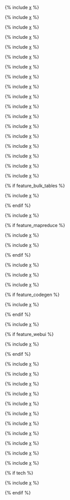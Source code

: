 
{% include [x](_includes/basic/intro.md) %}

{% include [x](_includes/basic/coalesce.md) %}

{% include [x](_includes/basic/length.md) %}

{% include [x](_includes/basic/substring.md) %}

{% include [x](_includes/basic/find.md) %}

{% include [x](_includes/basic/starts_ends_with.md) %}

{% include [x](_includes/basic/if.md) %}

{% include [x](_includes/basic/nanvl.md) %}

{% include [x](_includes/basic/random.md) %}

{% include [x](_includes/basic/udf.md) %}

{% include [x](_includes/basic/current_utc.md) %}

{% include [x](_includes/basic/current_tz.md) %}

{% include [x](_includes/basic/max_min.md) %}

{% include [x](_includes/basic/as_container.md) %}

{% include [x](_includes/basic/container_literal.md) %}

{% include [x](_includes/basic/variant.md) %}

{% include [x](_includes/basic/enum.md) %}

{% include [x](_includes/basic/as_tagged.md) %}

{% if feature_bulk_tables %}

  {% include [x](_includes/basic/table_path_name_recindex.md) %}

{% endif %}

{% include [x](_includes/basic/table_row.md) %}

{% if feature_mapreduce %}

  {% include [x](_includes/basic/files.md) %}

  {% include [x](_includes/basic/weakfield.md) %}

{% endif %}

{% include [x](_includes/basic/ensure.md) %}

{% include [x](_includes/basic/assume_strict.md) %}

{% include [x](_includes/basic/likely.md) %}

{% if feature_codegen %}

  {% include [x](_includes/basic/evaluate_expr_atom.md) %}

{% endif %}

{% include [x](_includes/basic/data-type-literals.md) %}

{% if feature_webui %}

  {% include [x](_includes/basic/metadata.md) %}

{% endif %}

{% include [x](_includes/basic/to_from_bytes.md) %}

{% include [x](_includes/basic/byteat.md) %}

{% include [x](_includes/basic/bitops.md) %}

{% include [x](_includes/basic/abs.md) %}

{% include [x](_includes/basic/optional_ops.md) %}

{% include [x](_includes/basic/callable.md) %}

{% include [x](_includes/basic/pickle.md) %}

{% include [x](_includes/basic/staticmap.md) %}

{% include [x](_includes/basic/staticzip.md) %}

{% include [x](_includes/basic/staticfold.md) %}

{% include [x](_includes/basic/aggr_factory.md) %}

{% if tech %}

  {% include [x](_includes/basic/s_expressions.md) %}

{% endif %}

